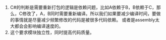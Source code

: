 1. C#的判断是需要重新打包的逻辑是依赖问题，比如A依赖于B，B依赖于C，那么，C修改了，A，B同时需要重新编译。所以我们如果要减少编译时间，要做的事情就是尽量减少频繁修改的代码是被很多代码依赖。 或者是assembly太大都会会影响编译速度的。
2. 这个要求模块独立性，同时提高代码质量。


